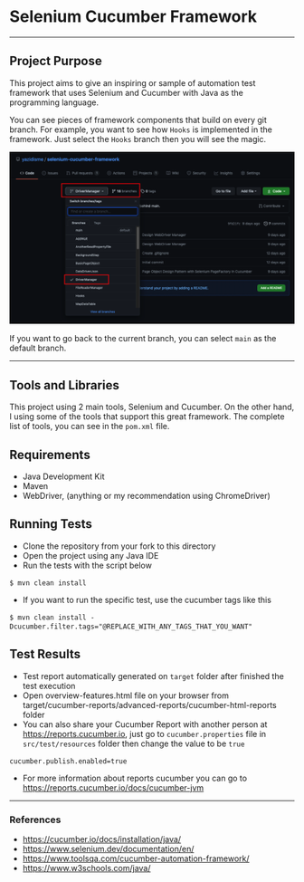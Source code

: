 # Selenium Cucumber Framework

---

## Project Purpose
This project aims to give an inspiring or sample of automation test framework that uses Selenium and Cucumber with Java as the programming language.

You can see pieces of framework components that build on every git branch.
For example, you want to see how `Hooks` is implemented in the framework.
Just select the `Hooks` branch then you will see the magic.

![select branch](https://github.com/yazidisme/image-attachment/blob/master/seleniumcucumberframework1.png)

If you want to go back to the current branch, you can select `main` as the default branch.

---

## Tools and Libraries
This project using 2 main tools, Selenium and Cucumber.
On the other hand, I using some of the tools that support this great framework.
The complete list of tools, you can see in the `pom.xml` file.

## Requirements
* Java Development Kit
* Maven
* WebDriver, (anything or my recommendation using ChromeDriver)

## Running Tests
* Clone the repository from your fork to this directory
* Open the project using any Java IDE
* Run the tests with the script below
```shell
$ mvn clean install
```
* If you want to run the specific test, use the cucumber tags like this
```shell
$ mvn clean install -Dcucumber.filter.tags="@REPLACE_WITH_ANY_TAGS_THAT_YOU_WANT"
```

## Test Results
* Test report automatically generated on `target` folder after finished the test execution
* Open overview-features.html file on your browser from target/cucumber-reports/advanced-reports/cucumber-html-reports folder
* You can also share your Cucumber Report with another person at https://reports.cucumber.io, just go to `cucumber.properties` file in `src/test/resources` folder then change the value to be `true`
```properties
cucumber.publish.enabled=true
```
* For more information about reports cucumber you can go to https://reports.cucumber.io/docs/cucumber-jvm

---

### References
* https://cucumber.io/docs/installation/java/
* https://www.selenium.dev/documentation/en/
* https://www.toolsqa.com/cucumber-automation-framework/
* https://www.w3schools.com/java/

